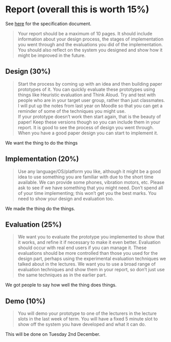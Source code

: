 # Report (overall this is worth 15%)

See [here](http://moodle2.gla.ac.uk/pluginfile.php/658002/mod_resource/content/0/HCI4%20assessed%20exercise%202015.pdf) for the specification document.

>Your report should be a maximum of 10 pages. It should include information about your design process, the stages of implementation you went through and the evaluations you did of the implementation. You should also reflect on the system you designed and show how it might be improved in the future.

## Design (30%)

>Start the process by coming up with an idea and then building paper prototypes of it. You can quickly evaluate these prototypes using things like Heuristic evaluation and Think Aloud. Try and test with people who are in your target user group, rather than just classmates. I will put up the notes from last year on Moodle so that you can get a reminder of some of the techniques you might use.    
If your prototype doesn’t work then start again, that is the beauty of paper! Keep these versions though so you can include them in your report. It is good to see the process of design you went through.    
When you have a good paper design you can start to implement it.

We want the thing to do the things

## Implementation (20%)

>Use any language/OS/platform you like, although it might be a good idea to use something you are familiar with due to the short time available. We can provide some phones, vibration motors, etc. Please ask to see if we have something that you might need. Don’t spend all of your time implementing; this won’t get you the best marks. You need to show your design and evaluation too. 

We made the thing do the things.

## Evaluation (25%)

>We want you to evaluate the prototype you implemented to show that it works, and refine it if necessary to make it even better. Evaluation should occur with real end users if you can manage it. These evaluations should be more controlled than those you used for the design part, perhaps using the experimental evaluation techniques we talked about in the lectures. We want you to use a broad range of evaluation techniques and show them in your report, so don’t just use the same techniques as in the earlier part.

We got people to say how well the thing does things.

## Demo (10%)

>You will demo your prototype to one of the lecturers in the lecture slots in the last week of term. You will have a fixed 5 minute slot to show off the system you have developed and what it can do.

This will be done on Tuesday 2nd December.
